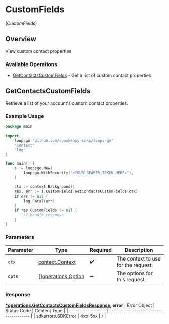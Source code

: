 # CustomFields
(*CustomFields*)

## Overview

View custom contact properties

### Available Operations

* [GetContactsCustomFields](#getcontactscustomfields) - Get a list of custom contact properties

## GetContactsCustomFields

Retrieve a list of your account's custom contact properties.

### Example Usage

```go
package main

import(
	loopsgo "github.com/speakeasy-sdks/loops-go"
	"context"
	"log"
)

func main() {
    s := loopsgo.New(
        loopsgo.WithSecurity("<YOUR_BEARER_TOKEN_HERE>"),
    )

    ctx := context.Background()
    res, err := s.CustomFields.GetContactsCustomFields(ctx)
    if err != nil {
        log.Fatal(err)
    }
    if res.CustomFields != nil {
        // handle response
    }
}
```



### Parameters

| Parameter                                                | Type                                                     | Required                                                 | Description                                              |
| -------------------------------------------------------- | -------------------------------------------------------- | -------------------------------------------------------- | -------------------------------------------------------- |
| `ctx`                                                    | [context.Context](https://pkg.go.dev/context#Context)    | :heavy_check_mark:                                       | The context to use for the request.                      |
| `opts`                                                   | [][operations.Option](../../models/operations/option.md) | :heavy_minus_sign:                                       | The options for this request.                            |


### Response

**[*operations.GetContactsCustomFieldsResponse](../../models/operations/getcontactscustomfieldsresponse.md), error**
| Error Object       | Status Code        | Content Type       |
| ------------------ | ------------------ | ------------------ |
| sdkerrors.SDKError | 4xx-5xx            | */*                |
